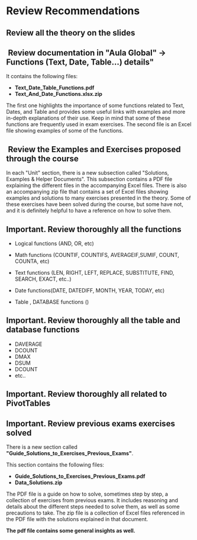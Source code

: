 # Review Recommendations

## Review all the theory on the slides

##  Review documentation in "Aula Global" -> Functions (Text, Date, Table...) details"

It contains the following files:

- **Text_Date_Table_Functions.pdf**
- **Text_And_Date_Functions.xlsx.zip**

The first one highlights the importance of some functions related to Text, Dates, and Table and provides some useful links with examples and more in-depth explanations of their use. Keep in mind that some of these functions are frequently used in exam exercises. The second file is an Excel file showing examples of some of the functions.

##  Review the Examples and Exercises proposed through the course

In each "Unit" section, there is a new subsection called "Solutions, Examples & Helper Documents". This subsection contains a PDF file explaining the different files in the accompanying Excel files.
There is also an accompanying zip file that contains a set of Excel files showing examples and solutions to many exercises presented in the theory. Some of these exercises have been solved during the course, but some have not, and it is definitely helpful to have a reference on how to solve them.

## **Important**. Review thoroughly all the functions

- Logical functions (AND, OR, etc)

- Math functions (COUNTIF, COUNTIFS, AVERAGEIF,SUMIF, COUNT, COUNTA, etc)

- Text functions (LEN, RIGHT, LEFT, REPLACE, SUBSTITUTE, FIND, SEARCH, EXACT, etc..)
- Date functions(DATE, DATEDIFF, MONTH, YEAR, TODAY, etc)
- Table , DATABASE functions ()

## **Important**. Review thoroughly all the table and database functions

- DAVERAGE
- DCOUNT
- DMAX
- DSUM
- DCOUNT
- etc..

## **Important**. Review thoroughly all related to PivotTables

## **Important**. Review previous exams exercises solved

There is a new section called **"Guide_Solutions_to_Exercises_Previous_Exams"**.

This section contains the following files:

- **Guide_Solutions_to_Exercises_Previous_Exams.pdf**
- **Data_Solutions.zip**

The PDF file is a guide on how to solve, sometimes step by step, a collection of exercises from previous exams. It includes reasoning and details about the different steps needed to solve them, as well as some precautions to take. The zip file is a collection of Excel files referenced in the PDF file with the solutions explained in that document.

**The pdf file contains some general insights as well.**
